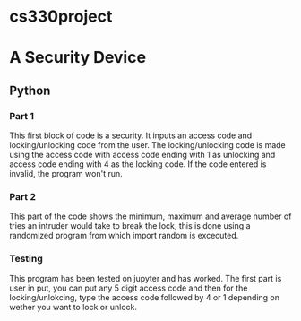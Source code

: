 # cs330project
# A Security Device
## Python

### Part 1
This first block of code is a security. It inputs an access code and locking/unlocking 
code from the user. The locking/unlocking code is made using the access code with access 
code ending with 1 as unlocking and access code ending with 4 as the locking code. If 
the code entered is invalid, the program won't run. 

### Part 2
This part of the code shows the minimum, maximum and average number of tries an intruder 
would take to break the lock, this is done using a randomized program from which import 
random is excecuted. 

### Testing
This program has been tested on jupyter and has worked. The first part is user in put, 
you can put any 5 digit access code and then for the locking/unlokcing, type the access 
code followed by 4 or 1 depending on wether you want to lock or unlock.
